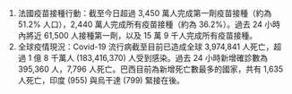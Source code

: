 1. 法國疫苗接種行動：截至今日超過 3,450 萬人完成第一劑疫苗接種（約為 51.2% 人口），2,440 萬人完成所有疫苗接種（約為 36.2%）。過去 24 小時內將近 61,500 人接種第一劑，以及 15 萬 9 千人完成所有疫苗接種。
1. 全球疫情現況：Covid-19 流行病截至目前已造成全球 3,974,841 人死亡，超過 1 億 8 千萬人 (183,416,370) 人受到感染。過去 24 小時新增確診數為 395,360 人，7,796 人死亡。巴西目前為新增死亡數最多的國家，共有 1,635 人死亡，印度 (955) 與烏干達 (799) 緊接在後。
